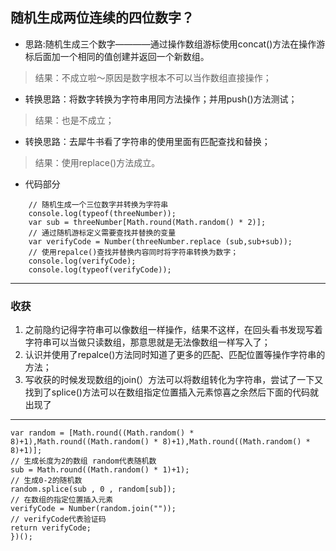 ## 随机生成两位连续的四位数字？

* 思路:随机生成三个数字————通过操作数组游标使用concat()方法在操作游标后面加一个相同的值创建并返回一个新数组。
> 结果：不成立啦～原因是数字根本不可以当作数组直接操作； 
* 转换思路：将数字转换为字符串用同方法操作；并用push()方法测试；
> 结果：也是不成立；
* 转换思路：去犀牛书看了字符串的使用里面有匹配查找和替换；
> 结果：使用replace()方法成立。
* 代码部分
```var threeNumber = String(Math.round((Math.random() * 899)+100));
	// 随机生成一个三位数字并转换为字符串
	console.log(typeof(threeNumber));
	var sub = threeNumber[Math.round(Math.random() * 2)];
	// 通过随机游标定义需要查找并替换的变量
	var verifyCode = Number(threeNumber.replace (sub,sub+sub));
	// 使用repalce()查找并替换内容同时将字符串转换为数字；
	console.log(verifyCode);
	console.log(typeof(verifyCode)); 
```
* * *
### 收获
1. 之前隐约记得字符串可以像数组一样操作，结果不这样，在回头看书发现写着字符串可以当做只读数组，那意思就是无法像数组一样写入了；
2. 认识并使用了repalce()方法同时知道了更多的匹配、匹配位置等操作字符串的方法；
3. 写收获的时候发现数组的join(）方法可以将数组转化为字符串，尝试了一下又找到了splice()方法可以在数组指定位置插入元素惊喜之余然后下面的代码就出现了
* * *

``` (function(){
var random = [Math.round((Math.random() * 8)+1),Math.round((Math.random() * 8)+1),Math.round((Math.random() * 8)+1)];
// 生成长度为2的数组 random代表随机数
sub = Math.round((Math.random() * 1)+1);
// 生成0-2的随机数
random.splice(sub , 0 , random[sub]);
// 在数组的指定位置插入元素
verifyCode = Number(random.join(""));
// verifyCode代表验证码
return verifyCode;
})(); 
```
